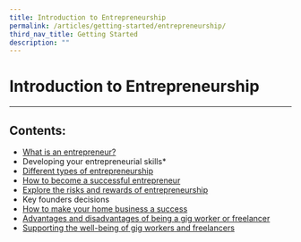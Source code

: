 ```yaml
---
title: Introduction to Entrepreneurship
permalink: /articles/getting-started/entrepreneurship/
third_nav_title: Getting Started
description: ""
---
```

# Introduction to Entrepreneurship
---

## Contents:

* [What is an entrepreneur?](/articles/getting-started/entrepreneurship/what-is-an-entrepreneur)
* Developing your entrepreneurial skills*
* [Different types of entrepreneurship](/articles/getting-started/entrepreneurship/different-types)
* [How to become a successful entrepreneur](/articles/getting-started/entrepreneurship/successful-entrepreneur)
* [Explore the risks and rewards of entrepreneurship](/articles/getting-started/entrepreneurship/risks-rewards)
* Key founders decisions
* [How to make your home business a success](/articles/getting-started/entrepreneurship/home-business-success/)
* [Advantages and disadvantages of being a gig worker or freelancer](/articles/getting-started/entrepreneurship/advantages-gig-workers-freelancers/)
* [Supporting the well-being of gig workers and freelancers](/articles/getting-started/entrepreneurship/wellbeing-gig-workers-freelancers/)